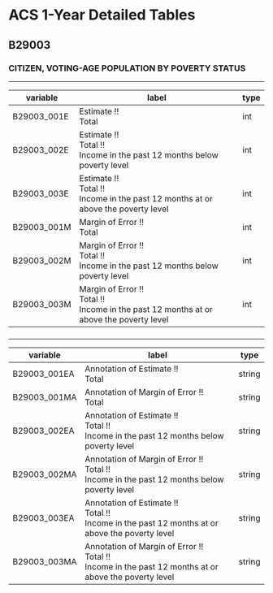 # ACS 1-Year Detailed Tables

## B29003

### CITIZEN, VOTING-AGE POPULATION BY POVERTY STATUS

___

| variable | label | type |
| ----- | ----- | ----- |
| B29003_001E | Estimate !!<br>Total | int |
| B29003_002E | Estimate !!<br>Total !!<br>Income in the past 12 months below poverty level | int |
| B29003_003E | Estimate !!<br>Total !!<br>Income in the past 12 months at or above the poverty level | int |
| B29003_001M | Margin of Error !!<br>Total | int |
| B29003_002M | Margin of Error !!<br>Total !!<br>Income in the past 12 months below poverty level | int |
| B29003_003M | Margin of Error !!<br>Total !!<br>Income in the past 12 months at or above the poverty level | int |
### 

___

| variable | label | type |
| ----- | ----- | ----- |
| B29003_001EA | Annotation of Estimate !!<br>Total | string |
| B29003_001MA | Annotation of Margin of Error !!<br>Total | string |
| B29003_002EA | Annotation of Estimate !!<br>Total !!<br>Income in the past 12 months below poverty level | string |
| B29003_002MA | Annotation of Margin of Error !!<br>Total !!<br>Income in the past 12 months below poverty level | string |
| B29003_003EA | Annotation of Estimate !!<br>Total !!<br>Income in the past 12 months at or above the poverty level | string |
| B29003_003MA | Annotation of Margin of Error !!<br>Total !!<br>Income in the past 12 months at or above the poverty level | string |

